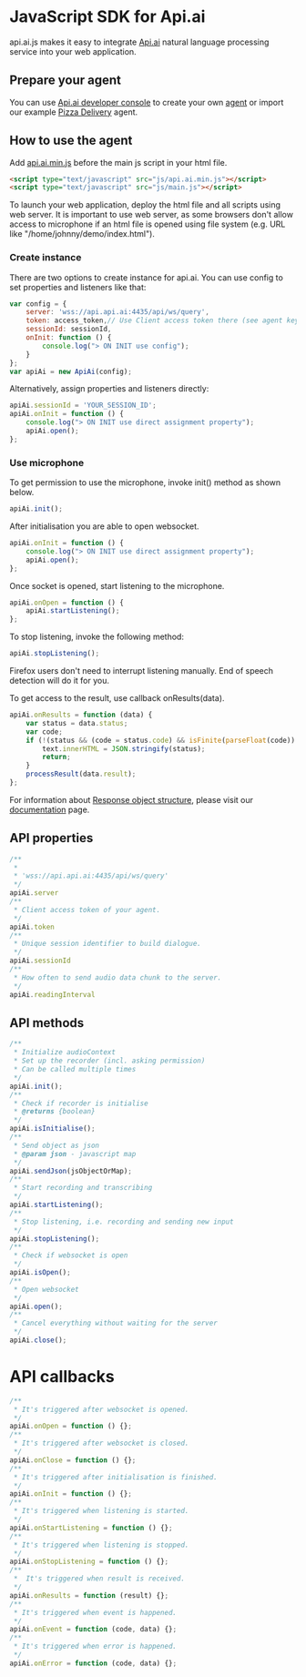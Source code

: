 JavaScript SDK for Api.ai
=====================================
api.ai.js makes it easy to integrate [Api.ai](https://api.ai) natural language processing service into your web application. 

## Prepare your agent

You can use [Api.ai developer console](https://console.api.ai/) to create your own [agent](https://docs.api.ai/docs/get-started) or
import our example [Pizza Delivery](resources/PizzaDelivery.zip) agent.

## How to use the agent

Add [api.ai.min.js](src/api.ai.min.js) before the main js script in your html file.
```html
<script type="text/javascript" src="js/api.ai.min.js"></script>
<script type="text/javascript" src="js/main.js"></script>
```

To launch your web application, deploy the html file and all scripts using web server. It is important to use web server, as some browsers don't allow access to microphone if an html file is opened using file system (e.g. URL like "/home/johnny/demo/index.html").

### Create instance
There are two options to create instance for api.ai.
You can use config to set properties and listeners like that:

```javascript
var config = {
    server: 'wss://api.api.ai:4435/api/ws/query',
    token: access_token,// Use Client access token there (see agent keys).
    sessionId: sessionId,
    onInit: function () {
        console.log("> ON INIT use config");
    }
};
var apiAi = new ApiAi(config);
```

Alternatively, assign properties and listeners directly:

```javascript
apiAi.sessionId = 'YOUR_SESSION_ID';
apiAi.onInit = function () {
    console.log("> ON INIT use direct assignment property");
    apiAi.open();
};
```
### Use microphone
To get permission to use the microphone, invoke init() method as shown below.

```javascript
apiAi.init();
```

After initialisation you are able to open websocket.
```javascript
apiAi.onInit = function () {
    console.log("> ON INIT use direct assignment property");
    apiAi.open();
};
```

Once socket is opened, start listening to the microphone.
 
```javascript
apiAi.onOpen = function () {
    apiAi.startListening();
};
```

To stop listening, invoke the following method:
```javascript
apiAi.stopListening();
```

Firefox users don't need to interrupt listening manually. End of speech detection will do it for you. 

To get access to the result, use callback onResults(data).

```javascript
apiAi.onResults = function (data) {
    var status = data.status;
    var code;
    if (!(status && (code = status.code) && isFinite(parseFloat(code)) && code < 300 && code > 199)) {
        text.innerHTML = JSON.stringify(status);
        return;
    }
    processResult(data.result);
};
```

For information about [Response object structure](https://docs.api.ai/docs/query#response), please visit our [documentation](https://docs.api.ai/) page.

## API properties

```javascript
/**
 * 
 * 'wss://api.api.ai:4435/api/ws/query' 
 */
apiAi.server
/**
 * Client access token of your agent. 
 */
apiAi.token
/**
 * Unique session identifier to build dialogue. 
 */
apiAi.sessionId
/**
 * How often to send audio data chunk to the server.
 */
apiAi.readingInterval
```

## API methods

```javascript
/**
 * Initialize audioContext
 * Set up the recorder (incl. asking permission)
 * Can be called multiple times
 */
apiAi.init();
/**
 * Check if recorder is initialise
 * @returns {boolean}
 */
apiAi.isInitialise();
/**
 * Send object as json
 * @param json - javascript map
 */
apiAi.sendJson(jsObjectOrMap);
/**
 * Start recording and transcribing
 */
apiAi.startListening();
/**
 * Stop listening, i.e. recording and sending new input
 */
apiAi.stopListening();
/**
 * Check if websocket is open
 */
apiAi.isOpen();
/**
 * Open websocket
 */
apiAi.open();
/**
 * Cancel everything without waiting for the server
 */
apiAi.close();
```

# API callbacks

```javascript
/**
 * It's triggered after websocket is opened.
 */
apiAi.onOpen = function () {};
/**
 * It's triggered after websocket is closed. 
 */
apiAi.onClose = function () {};
/**
 * It's triggered after initialisation is finished.
 */
apiAi.onInit = function () {};
/**
 * It's triggered when listening is started. 
 */
apiAi.onStartListening = function () {};
/**
 * It's triggered when listening is stopped.
 */
apiAi.onStopListening = function () {};
/**
 *  It's triggered when result is received.
 */
apiAi.onResults = function (result) {};
/**
 * It's triggered when event is happened.
 */
apiAi.onEvent = function (code, data) {};
/**
 * It's triggered when error is happened.
 */
apiAi.onError = function (code, data) {};
```




